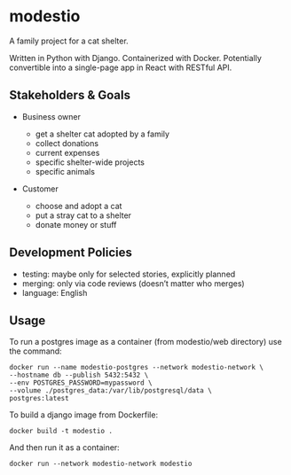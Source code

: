 # modestio
A family project for a cat shelter.

Written in Python with Django. Containerized with Docker.
Potentially convertible into a single-page app in React with RESTful API.

## Stakeholders & Goals

* Business owner

  * get a shelter cat adopted by a family
  * collect donations
  * current expenses
  * specific shelter-wide projects
  * specific animals

* Customer

  * choose and adopt a cat
  * put a stray cat to a shelter
  * donate money or stuff

## Development Policies

* testing: maybe only for selected stories, explicitly planned
* merging: only via code reviews (doesn’t matter who merges)
* language: English

## Usage

To run a postgres image as a container (from modestio/web directory) use the command:

```
docker run --name modestio-postgres --network modestio-network \
--hostname db --publish 5432:5432 \
--env POSTGRES_PASSWORD=mypassword \
--volume ./postgres_data:/var/lib/postgresql/data \
postgres:latest
```

To build a django image from Dockerfile:

 ```
 docker build -t modestio .
 ```

And then run it as a container:

```
docker run --network modestio-network modestio
```
